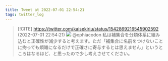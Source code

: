 ```yaml
---
title: Tweet at 2022-07-01 22:54:21
tags: twitter_log
---
```


> [!CITE] https://twitter.com/kaisekiriu/status/1542869216545902592 (2022-07-01 22:54:21)
> ![](https://twitter.com/kaisekiriu/status/1542869216545902592)
> @ophiacodon 私は補集合を分類体系に組み込むと正確性が減少すると考えます。ただ「補集合に名前をつけないことに拘っても煩雑になるだけで正確さに寄与するとは思えません」というところはなるほど、と思ったので少し考えさせてください。
